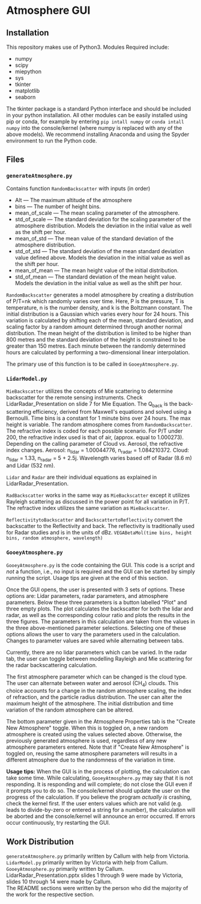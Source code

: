 # Atmosphere GUI

## Installation
This repository makes use of Python3. Modules Required include:
- numpy
- scipy
- miepython
- sys
- tkinter
- matplotlib
- seaborn

The tkinter package is a standard Python interface and should be included in your python installation. All other modules can be easily installed using pip or conda, for example by entering `pip intall numpy` or `conda intall numpy` into the console/kernel (where numpy is replaced with any of the above models). We recommend installing Anaconda and using the Spyder environment to run the Python code.

## Files
### `generateAtmosphere.py`
Contains function `RandomBackscatter` with inputs (in order)
- Alt — The maximum altitude of the atmosphere
- bins — The number of height bins.
- mean\_of\_scale — The mean scaling parameter of the atmosphere.
- std\_of\_scale — The standard deviation for the scaling parameter of the atmosphere distribution. Models the deviation in the initial value as well as the shift per hour.
- mean\_of\_std — The mean value of the standard deviation of the atmosphere distribution.
- std\_of\_std — The standard deviation of the mean standard deviation value defined above. Models the deviation in the initial value as well as the shift per hour.
- mean\_of\_mean — The mean height value of the initial distribution.
- std\_of\_mean — The standard deviation of the mean height value. Models the deviation in the initial value as well as the shift per hour.

`RandomBackscatter` generates a model atmosphere by creating a distribution of P/T=nk which randomly varies over time. Here, P is the pressure, T is temperature, n is the number density, and k is the Boltzmann constant. The initial distribution is a Gaussian which varies every hour for 24 hours. This variation is calculated by shifting each of the mean, standard deviation, and scaling factor by a random amount determined through another normal distribution. The mean height of the distribution is limited to be higher than 800 metres and the standard deviation of the height is constrained to be greater than 150 metres. Each minute between the randomly determined hours are calculated by performing a two-dimensional linear interpolation.

The primary use of this function is to be called in `GooeyAtmosphere.py`.

### `LidarModel.py`
`MieBackscatter` utilizes the concepts of Mie scattering to determine backscatter for the remote sensing instruments. Check LidarRadar\_Presentation on slide 7 for Mie Equation. The Q<sub>back</sub> is the back-scattering efficiency, derived from Maxwell's equations and solved using a Bernoulli. Time bins is a constant for 1 minute bins over 24 hours. The max height is variable. The random atmosphere comes from `RandomBackscatter`. The refractive index is coded for each possible scenario. For P/T under 200, the refractive index used is that of air, (approx. equal to 1.000273). Depending on the calling parameter of Cloud vs. Aerosol, the refractive index changes. Aerosol: n<sub>lidar</sub> = 1.00044776, n<sub>radar</sub> = 1.084210372.
Cloud: n<sub>lidar</sub> = 1.33, n<sub>radar</sub> = 5 + 2.5j. Wavelength varies based off of Radar (8.6 m) and Lidar (532 nm). 

`Lidar` and `Radar` are their individual equations as explained in LidarRadar\_Presentation. 

`RadBackscatter` works in the same way as `MieBackscatter` except it utilizes Rayleigh scattering as discussed in the power point for all variation in P/T. The refractive index utilizes the same variation as `MieBackscatter`. 

`ReflectivitytoBackscatter` and `BackscattertoReflectivity` convert the backscatter to the Reflectivity and back. The reflectivity is traditionally used for Radar studies and is in the units of dBz.
`VEGABetaMol(time bins, height bins, random atmosphere, wavelength)`





### `GooeyAtmosphere.py`
`GooeyAtmosphere.py` is the code containing the GUI. This code is a script and *not* a function, i.e., no input is required and the GUI can be started by simply running the script. Usage tips are given at the end of this section.

Once the GUI opens, the user is presented with 3 sets of options. These options are: Lidar parameters, radar parameters, and atmosphere parameters. Below these three parameters is a button labelled "Plot" and three empty plots. The plot calculates the backscatter for both the lidar and radar, as well as the corresponding colour ratio and plots the results in the three figures. The parameters in this calculation are taken from the values in the three above-mentioned parameter selections. Selecting one of these options allows the user to vary the parameters used in the calculation. Changes to parameter values are saved while alternating between tabs.

Currently, there are no lidar parameters which can be varied. In the radar tab, the user can toggle between modelling Rayleigh and Mie scattering for the radar backscattering calculation.

The first atmosphere parameter which can be changed is the cloud type. The user can alternate between water  and aerosol (CH<sub>4</sub>) clouds. This choice accounts for a change in the random atmosphere scaling, the index of refraction, and the particle radius distribution. The user can alter the maximum height of the atmosphere. The initial distribution and time variation of the random atmosphere can be altered.

The bottom parameter given in the Atmosphere Properties tab is the "Create New Atmosphere" toggle. When this is toggled on, a new random atmosphere is created using the values selected above. Otherwise, the previously generated atmosphere is used, regardless of any new atmosphere parameters entered. Note that if "Create New Atmosphere" is toggled on, reusing the same atmosphere parameters will results in a different atmosphere due to the randomness of the variation in time.

**Usage tips:** When the GUI is in the process of plotting, the calculation can take some time. While calculating, `GooeyAtmosphere.py` may say that it is not responding. It is responding and will complete; do not close the GUI even if it prompts you to do so. The console/kernel should update the user on the progress of the calculation. If you believe the program *actually is* crashing, check the kernel first. If the user enters values which are not valid (e.g. leads to divide-by-zero or entered a string for a number), the calculation will be aborted and the console/kernel will announce an error occurred. If errors occur continuously, try restarting the GUI.

## Work Distribution
`generateAtmosphere.py` primarily written by Callum with help from Victoria.  
`LidarModel.py` primarily written by Victoria with help from Callum.  
`GooeyAtmosphere.py` primarily written by Callum.  
LidarRadar\_Presentation.pptx slides 1 through 9 were made by Victoria, slides 10 through 14 were made by Callum.  
The README sections were written by the person who did the majority of the work for the respective section.
